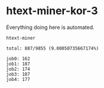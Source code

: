 # htext-miner-kor-3

Everything doing here is automated.

```
htext-miner

total: 887/9855 (9.00050735667174%)

job0: 162
job1: 187
job2: 174
job3: 187
job4: 177
```